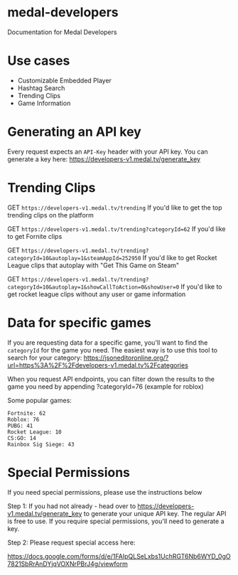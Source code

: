 # medal-developers
Documentation for Medal Developers 

# Use cases
* Customizable Embedded Player
* Hashtag Search
* Trending Clips
* Game Information

# Generating an API key
Every request expects an `API-Key` header with your API key. You can generate a key here: https://developers-v1.medal.tv/generate_key


# Trending Clips
GET `https://developers-v1.medal.tv/trending` If you'd like to get the top trending clips on the platform

GET `https://developers-v1.medal.tv/trending?categoryId=62` If you'd like to get Fornite clips

GET `https://developers-v1.medal.tv/trending?categoryId=10&autoplay=1&steamAppId=252950` If you'd like to get Rocket League clips that autoplay with "Get This Game on Steam"

GET `https://developers-v1.medal.tv/trending?categoryId=10&autoplay=1&showCallToAction=0&showUser=0` If you'd like to get rocket league clips without any user or game information

# Data for specific games
If you are requesting data for a specific game, you'll want to find the `categoryId` for the game you need. The easiest way is to use this tool to search for your category: https://jsoneditoronline.org/?url=https%3A%2F%2Fdevelopers-v1.medal.tv%2Fcategories

When you request API endpoints, you can filter down the results to the game you need by appending ?categoryId=76 (example for roblox)

Some popular games:
```
Fortnite: 62
Roblox: 76
PUBG: 41
Rocket League: 10
CS:GO: 14
Rainbox Sig Siege: 43
```

# Special Permissions

If you need special permissions, please use the instructions below

Step 1: If you had not already - head over to https://developers-v1.medal.tv/generate_key to generate your unique API key. The regular API is free to use. If you require special permissions, you'll need to generate a key. 

Step 2: Please request special access here:

https://docs.google.com/forms/d/e/1FAIpQLSeLxbs1UchRGT6Nb6WYD_0gO7821SbRrAnDYjqVOXNrPBrJ4g/viewform

